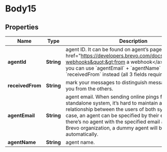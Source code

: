 
# Body15

## Properties
Name | Type | Description | Notes
------------ | ------------- | ------------- | -------------
**agentId** | **String** | agent ID. It can be found on agent’s page or received &lt;a href&#x3D;&quot;https://developers.brevo.com/docs/conversations-webhooks&quot;&gt;from a webhook&lt;/a&gt;. Alternatively, you can use &#x60;agentEmail&#x60; + &#x60;agentName&#x60; + &#x60;receivedFrom&#x60; instead (all 3 fields required). |  [optional]
**receivedFrom** | **String** | mark your messages to distinguish messages created by you from the others. |  [optional]
**agentEmail** | **String** | agent email. When sending online pings from a standalone system, it’s hard to maintain a 1-to-1 relationship between the users of both systems. In this case, an agent can be specified by their email address. If there’s no agent with the specified email address in your Brevo organization, a dummy agent will be created automatically. |  [optional]
**agentName** | **String** | agent name. |  [optional]



